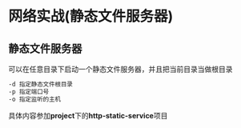 # 网络实战(静态文件服务器)

## 静态文件服务器

可以在任意目录下启动一个静态文件服务器，并且把当前目录当做根目录

``` sh
-d 指定静态文件根目录
-p 指定端口号
-o 指定监听的主机
```

具体内容参加**project**下的**http-static-service**项目
